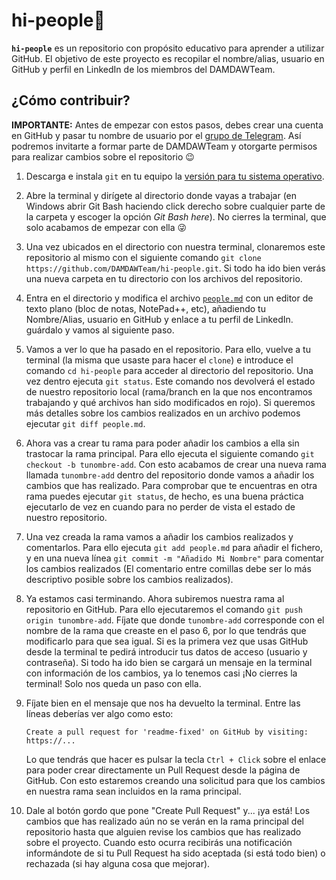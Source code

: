 # hi-people👋
**`hi-people`** es un repositorio con propósito educativo para aprender a utilizar GitHub. El objetivo de este proyecto es recopilar el nombre/alias, usuario en GitHub y perfil en LinkedIn de los miembros del DAMDAWTeam.

## ¿Cómo contribuir?
**IMPORTANTE:** Antes de empezar con estos pasos, debes crear una cuenta en GitHub y pasar tu nombre de usuario por el [grupo de Telegram](https://t.me/daw_dam_cidead). Así podremos invitarte a formar parte de DAMDAWTeam y otorgarte permisos para realizar cambios sobre el repositorio 😉

1. Descarga e instala `git` en tu equipo la [versión para tu sistema operativo](https://git-scm.com/downloads).

2. Abre la terminal y dirígete al directorio donde vayas a trabajar (en Windows abrir Git Bash haciendo click derecho sobre cualquier parte de la carpeta y escoger la opción *Git Bash here*). No cierres la terminal, que solo acabamos de empezar con ella 😜

3. Una vez ubicados en el directorio con nuestra terminal, clonaremos este repositorio al mismo con el siguiente comando `git clone https://github.com/DAMDAWTeam/hi-people.git`. Si todo ha ido bien verás una nueva carpeta en tu directorio con los archivos del repositorio.

4. Entra en el directorio y modifica el archivo [`people.md`](people.md) con un editor de texto plano (bloc de notas, NotePad++, etc), añadiendo tu Nombre/Alias, usuario en GitHub y enlace a tu perfil de LinkedIn. guárdalo y vamos al siguiente paso.

5. Vamos a ver lo que ha pasado en el repositorio. Para ello, vuelve a tu terminal (la misma que usaste para hacer el `clone`) e introduce el comando `cd hi-people` para acceder al directorio del repositorio. Una vez dentro ejecuta `git status`. Este comando nos devolverá el estado de nuestro repositorio local (rama/branch en la que nos encontramos trabajando y qué archivos han sido modificados en rojo). Si queremos más detalles sobre los cambios realizados en un archivo podemos ejecutar `git diff people.md`.

6. Ahora vas a crear tu rama para poder añadir los cambios a ella sin trastocar la rama principal. Para ello ejecuta el siguiente comando `git checkout -b tunombre-add`. Con esto acabamos de crear una nueva rama llamada `tunombre-add` dentro del repositorio donde vamos a añadir los cambios que has realizado. Para comprobar que te encuentras en otra rama puedes ejecutar `git status`, de hecho, es una buena práctica ejecutarlo de vez en cuando para no perder de vista el estado de nuestro repositorio.

7. Una vez creada la rama vamos a añadir los cambios realizados y comentarlos. Para ello ejecuta `git add people.md` para añadir el fichero, y en una nueva línea `git commit -m "Añadido Mi Nombre"` para comentar los cambios realizados (El comentario entre comillas debe ser lo más descriptivo posible sobre los cambios realizados).

9. Ya estamos casi terminando. Ahora subiremos nuestra rama al repositorio en GitHub. Para ello ejecutaremos el comando `git push origin tunombre-add`. Fíjate que donde `tunombre-add` corresponde con el nombre de la rama que creaste en el paso 6, por lo que tendrás que modificarlo para que sea igual. Si es la primera vez que usas GitHub desde la terminal te pedirá introducir tus datos de acceso (usuario y contraseña). Si todo ha ido bien se cargará un mensaje en la terminal con información de los cambios, ya lo tenemos casi ¡No cierres la terminal! Solo nos queda un paso con ella.

10. Fíjate bien en el mensaje que nos ha devuelto la terminal. Entre las líneas deberías ver algo como esto:
    ```
    Create a pull request for 'readme-fixed' on GitHub by visiting: https://...
    ```
    Lo que tendrás que hacer es pulsar la tecla `Ctrl + Click` sobre el enlace para poder crear directamente un Pull Request desde la página de GitHub. Con esto estaremos creando una solicitud para que los cambios en nuestra rama sean incluidos en la rama principal.
    
11. Dale al botón gordo que pone "Create Pull Request" y... ¡ya está! Los cambios que has realizado aún no se verán en la rama principal del repositorio hasta que alguien revise los cambios que has realizado sobre el proyecto. Cuando esto ocurra recibirás una notificación informándote de si tu Pull Request ha sido aceptada (si está todo bien) o rechazada (si hay alguna cosa que mejorar).
